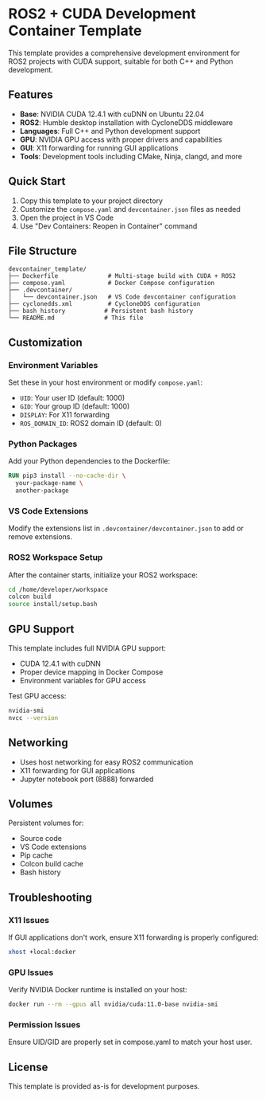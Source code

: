 # ROS2 + CUDA Development Container Template

This template provides a comprehensive development environment for ROS2 projects with CUDA support, suitable for both C++ and Python development.

## Features

- **Base**: NVIDIA CUDA 12.4.1 with cuDNN on Ubuntu 22.04
- **ROS2**: Humble desktop installation with CycloneDDS middleware
- **Languages**: Full C++ and Python development support
- **GPU**: NVIDIA GPU access with proper drivers and capabilities
- **GUI**: X11 forwarding for running GUI applications
- **Tools**: Development tools including CMake, Ninja, clangd, and more

## Quick Start

1. Copy this template to your project directory
2. Customize the `compose.yaml` and `devcontainer.json` files as needed
3. Open the project in VS Code
4. Use "Dev Containers: Reopen in Container" command

## File Structure

```
devcontainer_template/
├── Dockerfile              # Multi-stage build with CUDA + ROS2
├── compose.yaml            # Docker Compose configuration
├── .devcontainer/
│   └── devcontainer.json   # VS Code devcontainer configuration
├── cyclonedds.xml          # CycloneDDS configuration
├── bash_history           # Persistent bash history
└── README.md              # This file
```

## Customization

### Environment Variables

Set these in your host environment or modify `compose.yaml`:

- `UID`: Your user ID (default: 1000)
- `GID`: Your group ID (default: 1000)
- `DISPLAY`: For X11 forwarding
- `ROS_DOMAIN_ID`: ROS2 domain ID (default: 0)

### Python Packages

Add your Python dependencies to the Dockerfile:

```dockerfile
RUN pip3 install --no-cache-dir \
  your-package-name \
  another-package
```

### VS Code Extensions

Modify the extensions list in `.devcontainer/devcontainer.json` to add or remove extensions.

### ROS2 Workspace Setup

After the container starts, initialize your ROS2 workspace:

```bash
cd /home/developer/workspace
colcon build
source install/setup.bash
```

## GPU Support

This template includes full NVIDIA GPU support:

- CUDA 12.4.1 with cuDNN
- Proper device mapping in Docker Compose
- Environment variables for GPU access

Test GPU access:

```bash
nvidia-smi
nvcc --version
```

## Networking

- Uses host networking for easy ROS2 communication
- X11 forwarding for GUI applications
- Jupyter notebook port (8888) forwarded

## Volumes

Persistent volumes for:

- Source code
- VS Code extensions
- Pip cache
- Colcon build cache
- Bash history

## Troubleshooting

### X11 Issues

If GUI applications don't work, ensure X11 forwarding is properly configured:

```bash
xhost +local:docker
```

### GPU Issues

Verify NVIDIA Docker runtime is installed on your host:

```bash
docker run --rm --gpus all nvidia/cuda:11.0-base nvidia-smi
```

### Permission Issues

Ensure UID/GID are properly set in compose.yaml to match your host user.

## License

This template is provided as-is for development purposes.
